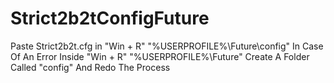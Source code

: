 # Strict2b2tConfigFuture

Paste Strict2b2t.cfg in "Win + R" "%USERPROFILE%\Future\config"
In Case Of An Error Inside "Win + R" "%USERPROFILE%\Future" Create A Folder Called "config"
And Redo The Process
